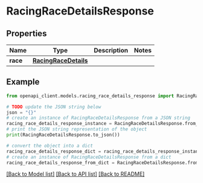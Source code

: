 # RacingRaceDetailsResponse


## Properties

Name | Type | Description | Notes
------------ | ------------- | ------------- | -------------
**race** | [**RacingRaceDetails**](RacingRaceDetails.md) |  | 

## Example

```python
from openapi_client.models.racing_race_details_response import RacingRaceDetailsResponse

# TODO update the JSON string below
json = "{}"
# create an instance of RacingRaceDetailsResponse from a JSON string
racing_race_details_response_instance = RacingRaceDetailsResponse.from_json(json)
# print the JSON string representation of the object
print(RacingRaceDetailsResponse.to_json())

# convert the object into a dict
racing_race_details_response_dict = racing_race_details_response_instance.to_dict()
# create an instance of RacingRaceDetailsResponse from a dict
racing_race_details_response_from_dict = RacingRaceDetailsResponse.from_dict(racing_race_details_response_dict)
```
[[Back to Model list]](../README.md#documentation-for-models) [[Back to API list]](../README.md#documentation-for-api-endpoints) [[Back to README]](../README.md)


